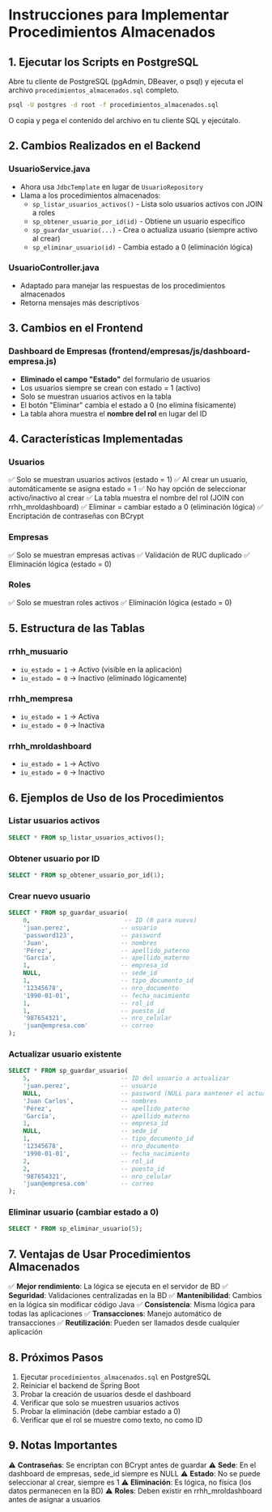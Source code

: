 # Instrucciones para Implementar Procedimientos Almacenados

## 1. Ejecutar los Scripts en PostgreSQL

Abre tu cliente de PostgreSQL (pgAdmin, DBeaver, o psql) y ejecuta el archivo `procedimientos_almacenados.sql` completo.

```bash
psql -U postgres -d root -f procedimientos_almacenados.sql
```

O copia y pega el contenido del archivo en tu cliente SQL y ejecútalo.

## 2. Cambios Realizados en el Backend

### UsuarioService.java
- Ahora usa `JdbcTemplate` en lugar de `UsuarioRepository`
- Llama a los procedimientos almacenados:
  - `sp_listar_usuarios_activos()` - Lista solo usuarios activos con JOIN a roles
  - `sp_obtener_usuario_por_id(id)` - Obtiene un usuario específico
  - `sp_guardar_usuario(...)` - Crea o actualiza usuario (siempre activo al crear)
  - `sp_eliminar_usuario(id)` - Cambia estado a 0 (eliminación lógica)

### UsuarioController.java
- Adaptado para manejar las respuestas de los procedimientos almacenados
- Retorna mensajes más descriptivos

## 3. Cambios en el Frontend

### Dashboard de Empresas (frontend/empresas/js/dashboard-empresa.js)
- **Eliminado el campo "Estado"** del formulario de usuarios
- Los usuarios siempre se crean con estado = 1 (activo)
- Solo se muestran usuarios activos en la tabla
- El botón "Eliminar" cambia el estado a 0 (no elimina físicamente)
- La tabla ahora muestra el **nombre del rol** en lugar del ID

## 4. Características Implementadas

### Usuarios
✅ Solo se muestran usuarios activos (estado = 1)
✅ Al crear un usuario, automáticamente se asigna estado = 1
✅ No hay opción de seleccionar activo/inactivo al crear
✅ La tabla muestra el nombre del rol (JOIN con rrhh_mroldashboard)
✅ Eliminar = cambiar estado a 0 (eliminación lógica)
✅ Encriptación de contraseñas con BCrypt

### Empresas
✅ Solo se muestran empresas activas
✅ Validación de RUC duplicado
✅ Eliminación lógica (estado = 0)

### Roles
✅ Solo se muestran roles activos
✅ Eliminación lógica (estado = 0)

## 5. Estructura de las Tablas

### rrhh_musuario
- `iu_estado = 1` → Activo (visible en la aplicación)
- `iu_estado = 0` → Inactivo (eliminado lógicamente)

### rrhh_mempresa
- `iu_estado = 1` → Activa
- `iu_estado = 0` → Inactiva

### rrhh_mroldashboard
- `iu_estado = 1` → Activo
- `iu_estado = 0` → Inactivo

## 6. Ejemplos de Uso de los Procedimientos

### Listar usuarios activos
```sql
SELECT * FROM sp_listar_usuarios_activos();
```

### Obtener usuario por ID
```sql
SELECT * FROM sp_obtener_usuario_por_id(1);
```

### Crear nuevo usuario
```sql
SELECT * FROM sp_guardar_usuario(
    0,                          -- ID (0 para nuevo)
    'juan.perez',              -- usuario
    'password123',             -- password
    'Juan',                    -- nombres
    'Pérez',                   -- apellido_paterno
    'García',                  -- apellido_materno
    1,                         -- empresa_id
    NULL,                      -- sede_id
    1,                         -- tipo_documento_id
    '12345678',                -- nro_documento
    '1990-01-01',              -- fecha_nacimiento
    1,                         -- rol_id
    1,                         -- puesto_id
    '987654321',               -- nro_celular
    'juan@empresa.com'         -- correo
);
```

### Actualizar usuario existente
```sql
SELECT * FROM sp_guardar_usuario(
    5,                         -- ID del usuario a actualizar
    'juan.perez',              -- usuario
    NULL,                      -- password (NULL para mantener el actual)
    'Juan Carlos',             -- nombres
    'Pérez',                   -- apellido_paterno
    'García',                  -- apellido_materno
    1,                         -- empresa_id
    NULL,                      -- sede_id
    1,                         -- tipo_documento_id
    '12345678',                -- nro_documento
    '1990-01-01',              -- fecha_nacimiento
    2,                         -- rol_id
    2,                         -- puesto_id
    '987654321',               -- nro_celular
    'juan@empresa.com'         -- correo
);
```

### Eliminar usuario (cambiar estado a 0)
```sql
SELECT * FROM sp_eliminar_usuario(5);
```

## 7. Ventajas de Usar Procedimientos Almacenados

✅ **Mejor rendimiento**: La lógica se ejecuta en el servidor de BD
✅ **Seguridad**: Validaciones centralizadas en la BD
✅ **Mantenibilidad**: Cambios en la lógica sin modificar código Java
✅ **Consistencia**: Misma lógica para todas las aplicaciones
✅ **Transacciones**: Manejo automático de transacciones
✅ **Reutilización**: Pueden ser llamados desde cualquier aplicación

## 8. Próximos Pasos

1. Ejecutar `procedimientos_almacenados.sql` en PostgreSQL
2. Reiniciar el backend de Spring Boot
3. Probar la creación de usuarios desde el dashboard
4. Verificar que solo se muestren usuarios activos
5. Probar la eliminación (debe cambiar estado a 0)
6. Verificar que el rol se muestre como texto, no como ID

## 9. Notas Importantes

⚠️ **Contraseñas**: Se encriptan con BCrypt antes de guardar
⚠️ **Sede**: En el dashboard de empresas, sede_id siempre es NULL
⚠️ **Estado**: No se puede seleccionar al crear, siempre es 1
⚠️ **Eliminación**: Es lógica, no física (los datos permanecen en la BD)
⚠️ **Roles**: Deben existir en rrhh_mroldashboard antes de asignar a usuarios
